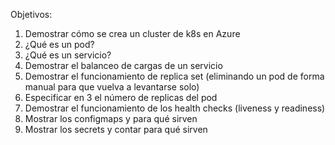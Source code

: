 Objetivos:
1. Demostrar cómo se crea un cluster de k8s en Azure
2. ¿Qué es un pod?
3. ¿Qué es un servicio?
4. Demostrar el balanceo de cargas de un servicio
5. Demostrar el funcionamiento de replica set (eliminando un pod de forma manual para que vuelva a levantarse solo)
6. Especificar en 3 el número de replicas del pod
7. Demostrar el funcionamiento de los health checks (liveness y readiness)
8. Mostrar los configmaps y para qué sirven
9. Mostrar los secrets y contar para qué sirven

